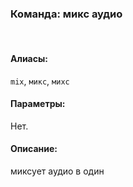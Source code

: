 ### **Команда: микс аудио**
<br>

#### **Алиасы**:
`mix`, `микс`, `михс`


#### **Параметры**:
Нет.


#### **Описание**:
миксует аудио в один
